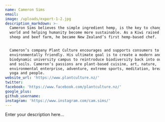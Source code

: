 ```yaml
---
name: Cameron Sims
email:
image: /uploads/export-1-2.jpg
description_markdown: >-
  Cameron Sims believes the simple ingredient hemp, is the key to changing the
  world and helping humanity become more sustainable. As a Kiwi raised on a
  sheep and beef farm, he became New Zealand’s first hemp-based chef.


  Cameron’s company Plant Culture encourages and supports consumers to be
  environmentally friendly. His ultimate goal is to create a modern and
  biodynamic university campus to reintroduce biodiversity back into our cities
  and soils. Cameron’s passions are plant-based cuisine, art, nature,
  environmental enterprise, adventure, extreme sports, meditation, breathing,
  yoga and people.
website_url: 'https://www.plantculture.nz/'
twitter:
facebook: 'https://www.facebook.com/plantculture.nz/'
google_plus:
github_username:
instagram: 'https://www.instagram.com/cam.sims/'
---
```


Enter your description here...
